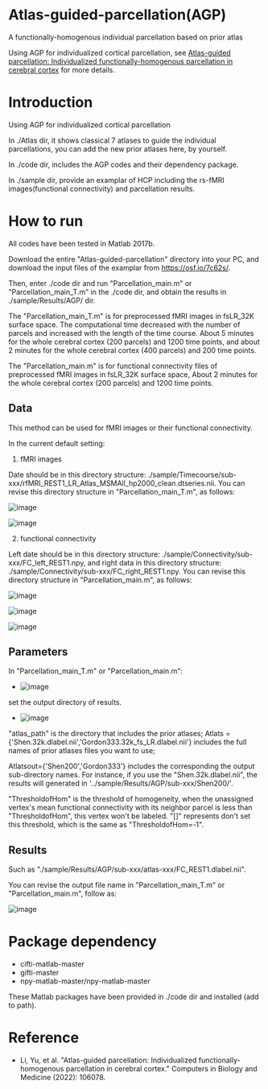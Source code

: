 # Atlas-guided-parcellation(AGP)
A functionally-homogenous individual parcellation based on prior atlas 

Using AGP for individualized cortical parcellation, see [Atlas-guided parcellation: Individualized functionally-homogenous parcellation in cerebral cortex](https://www.sciencedirect.com/science/article/pii/S0010482522007867) for more details.

# Introduction

Using AGP for individualized cortical parcellation

In ./Atlas dir, it shows classical 7 atlases to guide the individual parcellations, you can add the new prior atlases here, by yourself.

In ./code dir, includes the AGP codes and their dependency package.

In ./sample dir, provide an examplar of HCP including the rs-fMRI images(functional connectivity) and parcellation results.

# How to run
All codes have been tested in Matlab 2017b.

Download the entire "Atlas-guided-parcellation" directory into your PC, and download the input files of the examplar from https://osf.io/7c62s/.

Then, enter ./code dir and run "Parcellation_main.m" or "Parcellation_main_T.m" in the ./code dir, and obtain the results in ./sample/Results/AGP/ dir.

The "Parcellation_main_T.m" is for preprocessed fMRI images in fsLR_32K surface space. The computational time decreased with the number of parcels and increased with the length of the time course. About 5 minutes for the whole cerebral cortex (200 parcels) and 1200 time points, and about 2 minutes for the whole cerebral cortex (400 parcels) and 200 time points. 

The "Parcellation_main.m" is for functional connectivity files of preprocessed fMRI images in fsLR_32K surface space, About 2 minutes for the whole cerebral cortex (200 parcels) and 1200 time points. 

## Data
This method can be used for fMRI images or their functional connectivity.

In the current default setting:

1) fMRI images

  Date should be in this directory structure: ./sample/Timecourse/sub-xxx/rfMRI_REST1_LR_Atlas_MSMAll_hp2000_clean.dtseries.nii. You can revise this directory           structure in "Parcellation_main_T.m", as follows:

![image](https://user-images.githubusercontent.com/69618541/192277363-e7d23d02-f627-4cdf-bb22-ab58ff909fdd.png)

![image](https://user-images.githubusercontent.com/69618541/192277498-f6b2cd45-a365-4af7-98a8-0b7391eb7c88.png)

2) functional connectivity

  Left date should be in this directory structure: ./sample/Connectivity/sub-xxx/FC_left_REST1.npy, and right data in this directory structure:                         ./sample/Connectivity/sub-xxx/FC_right_REST1.npy. You can revise this directory structure in "Parcellation_main.m", as follows:

![image](https://user-images.githubusercontent.com/69618541/192278231-ac29b8ca-c2a1-4c8c-b40a-01fdc00afa61.png)

![image](https://user-images.githubusercontent.com/69618541/192278283-5811e32d-0588-4aac-a581-fff1c3662ba2.png)

![image](https://user-images.githubusercontent.com/69618541/192278311-48cf0479-f2dd-4d73-b50a-f92da5b86308.png)

## Parameters
In "Parcellation_main_T.m" or "Parcellation_main.m":

* ![image](https://user-images.githubusercontent.com/69618541/192279296-90281d32-ded7-42f9-bcc3-9b4da5b0c2b6.png)

set the output directory of results.

* ![image](https://user-images.githubusercontent.com/69618541/192284292-9fa1b527-1951-4f2b-81f6-6f4f5fef43d3.png)

"atlas_path" is the directory that includes the prior atlases;
Atlats = {'Shen.32k.dlabel.nii','Gordon333.32k_fs_LR.dlabel.nii'}  includes the full names of prior atlases files you want to use;

Atlatsout={'Shen200','Gordon333'}  includes the corresponding the output sub-directory names. For instance, if you use the "Shen.32k.dlabel.nii", the results will generated in '../sample/Results/AGP/sub-xxx/Shen200/'.

"ThresholdofHom" is the threshold of homogeneity, when the unassigned vertex's mean functional connectivity with its neighbor parcel is less than "ThresholdofHom", this vertex won't be labeled. "[]" represents don't set this threshold, which is the same as "ThresholdofHom=-1".



## Results
Such as "./sample/Results/AGP/sub-xxx/atlas-xxx/FC_REST1.dlabel.nii".

You can revise the output file name in "Parcellation_main_T.m" or "Parcellation_main.m", follow as:

![image](https://user-images.githubusercontent.com/69618541/192281955-32a8d586-10b9-4606-89c8-bf09ec167842.png)


# Package dependency
* cifti-matlab-master
* gifti-master
* npy-matlab-master/npy-matlab-master

These Matlab packages have been provided in ./code dir and installed (add to path). 

# Reference
* Li, Yu, et al. "Atlas-guided parcellation: Individualized functionally-homogenous parcellation in cerebral cortex." Computers in Biology and Medicine (2022): 106078.
